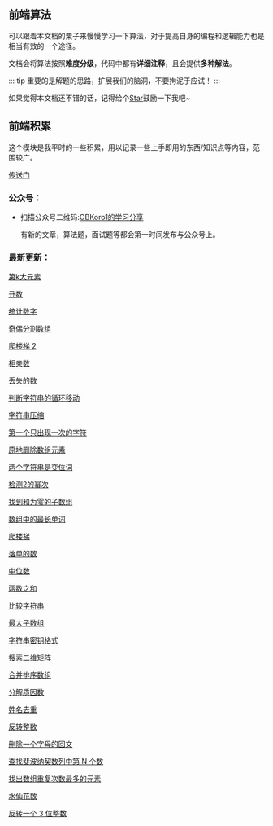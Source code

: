 ## 前端算法

可以跟着本文档的栗子来慢慢学习一下算法，对于提高自身的编程和逻辑能力也是相当有效的一个途径。

文档会将算法按照**难度分级**，代码中都有**详细注释**，且会提供**多种解法**。

::: tip 
重要的是解题的思路，扩展我们的脑洞，不要拘泥于应试！
:::

如果觉得本文档还不错的话，记得给个[Star](https://github.com/OBKoro1/Brush_algorithm)鼓励一下我吧~

## 前端积累

这个模块是我平时的一些积累，用以记录一些上手即用的东西/知识点等内容，范围较广。

[传送门](/accumulate/)

### 公众号：

* 扫描公众号二维码:[OBKoro1的学习分享](https://github.com/OBKoro1/articleImg_src/blob/master/juejin/1631b6f52f7e7015.jpeg?raw=true)

    有新的文章，算法题，面试题等都会第一时间发布与公众号上。

### 最新更新：

[第k大元素](http://obkoro1.com/web_accumulate/algorithm/medium/%E7%AC%ACk%E5%A4%A7%E5%85%83%E7%B4%A0.html)

[丑数](http://obkoro1.com/web_accumulate/algorithm/medium/%E4%B8%91%E6%95%B0.html)

[统计数字](http://obkoro1.com/web_accumulate/algorithm/medium/%E7%BB%9F%E8%AE%A1%E6%95%B0%E5%AD%97.html)

[奇偶分割数组](http://obkoro1.com/web_accumulate/algorithm/simple/%E5%A5%87%E5%81%B6%E5%88%86%E5%89%B2%E6%95%B0%E7%BB%84.html)

[爬楼梯 2](http://obkoro1.com/web_accumulate/algorithm/simple/%E7%88%AC%E6%A5%BC%E6%A2%AF2.html)

[相亲数](http://obkoro1.com/web_accumulate/algorithm/simple/%E7%9B%B8%E4%BA%B2%E6%95%B0.html)

[丢失的数](http://obkoro1.com/web_accumulate/algorithm/simple/%E4%B8%A2%E5%A4%B1%E7%9A%84%E6%95%B0.html)

[判断字符串的循环移动](http://obkoro1.com/web_accumulate/algorithm/simple/%E5%88%A4%E6%96%AD%E5%AD%97%E7%AC%A6%E4%B8%B2%E7%9A%84%E5%BE%AA%E7%8E%AF%E7%A7%BB%E5%8A%A8.html)

[字符串压缩](http://obkoro1.com/web_accumulate/algorithm/simple/%E5%AD%97%E7%AC%A6%E4%B8%B2%E5%8E%8B%E7%BC%A9.html)

[第一个只出现一次的字符](http://obkoro1.com/web_accumulate/algorithm/simple/%E7%AC%AC%E4%B8%80%E4%B8%AA%E5%8F%AA%E5%87%BA%E7%8E%B0%E4%B8%80%E6%AC%A1%E7%9A%84%E5%AD%97%E7%AC%A6.html)

[原地删除数组元素](http://obkoro1.com/web_accumulate/algorithm/simple/%E5%88%A0%E9%99%A4%E5%85%83%E7%B4%A0.html)

[两个字符串是变位词](http://obkoro1.com/web_accumulate/algorithm/simple/%E4%B8%A4%E4%B8%AA%E5%AD%97%E7%AC%A6%E4%B8%B2%E6%98%AF%E5%8F%98%E4%BD%8D%E8%AF%8D.html)

[检测2的幂次](http://obkoro1.com/web_accumulate/algorithm/simple/%E6%A3%80%E6%B5%8B2%E7%9A%84%E5%B9%82%E6%AC%A1.html)

[找到和为零的子数组](http://obkoro1.com/web_accumulate/algorithm/simple/%E5%AD%90%E6%95%B0%E7%BB%84%E4%B9%8B%E5%92%8C.html)

[数组中的最长单词](http://obkoro1.com/web_accumulate/algorithm/simple/%E6%9C%80%E9%95%BF%E5%8D%95%E8%AF%8D.html)

[爬楼梯](http://obkoro1.com/web_accumulate/algorithm/simple/%E7%88%AC%E6%A5%BC%E6%A2%AF.html)

[落单的数](http://obkoro1.com/web_accumulate/algorithm/simple/%E8%90%BD%E5%8D%95%E7%9A%84%E6%95%B0.html)

[中位数](http://obkoro1.com/web_accumulate/algorithm/simple/%E4%B8%AD%E4%BD%8D%E6%95%B0.html)

[两数之和](http://obkoro1.com/web_accumulate/algorithm/simple/%E4%B8%A4%E6%95%B0%E4%B9%8B%E5%92%8C.html)

[比较字符串](http://obkoro1.com/web_accumulate/algorithm/simple/%E6%AF%94%E8%BE%83%E5%AD%97%E7%AC%A6%E4%B8%B2.html)


[最大子数组](http://obkoro1.com/web_accumulate/algorithm/simple/%E6%9C%80%E5%A4%A7%E5%AD%90%E6%95%B0%E7%BB%84.html)

[字符串密钥格式](http://obkoro1.com/web_accumulate/algorithm/simple/%E5%AD%97%E7%AC%A6%E4%B8%B2%E5%AF%86%E9%92%A5%E6%A0%BC%E5%BC%8F.html)

[搜索二维矩阵](http://obkoro1.com/web_accumulate/algorithm/simple/%E6%90%9C%E7%B4%A2%E4%BA%8C%E7%BB%B4%E7%9F%A9%E9%98%B5.html)


[合并排序数组](http://obkoro1.com/web_accumulate/algorithm/simple/%E5%90%88%E5%B9%B6%E6%8E%92%E5%BA%8F%E6%95%B0%E7%BB%84.html)

[分解质因数](http://obkoro1.com/web_accumulate/algorithm/simple/%E5%88%86%E8%A7%A3%E8%B4%A8%E5%9B%A0%E6%95%B0.html)

[姓名去重](http://obkoro1.com/web_accumulate/algorithm/simple/%E5%A7%93%E5%90%8D%E5%8E%BB%E9%87%8D.html)

[反转整数](http://obkoro1.com/web_accumulate/algorithm/simple/%E5%8F%8D%E8%BD%AC%E6%95%B4%E6%95%B0.html)

[删除一个字母的回文](http://obkoro1.com/web_accumulate/algorithm/simple/%E5%9B%9E%E6%96%87.html)

[查找斐波纳契数列中第 N 个数](http://obkoro1.com/web_accumulate/algorithm/induction/%E6%9F%A5%E6%89%BE%E6%96%90%E6%B3%A2%E7%BA%B3%E5%A5%91%E6%95%B0%E5%88%97%E4%B8%AD%E7%AC%ACN%E4%B8%AA%E6%95%B0.html)

[找出数组重复次数最多的元素](http://obkoro1.com/web_accumulate/algorithm/induction/%E6%95%B0%E7%BB%84%E9%87%8D%E5%A4%8D%E6%AC%A1%E6%95%B0.html)


[水仙花数](http://obkoro1.com/web_accumulate/algorithm/induction/%E6%B0%B4%E4%BB%99%E8%8A%B1%E6%95%B0.html)

[反转一个 3 位整数](http://obkoro1.com/web_accumulate/algorithm/induction/%E5%8F%8D%E8%BD%AC3%E4%BD%8D%E6%95%B4%E6%95%B0.html)

